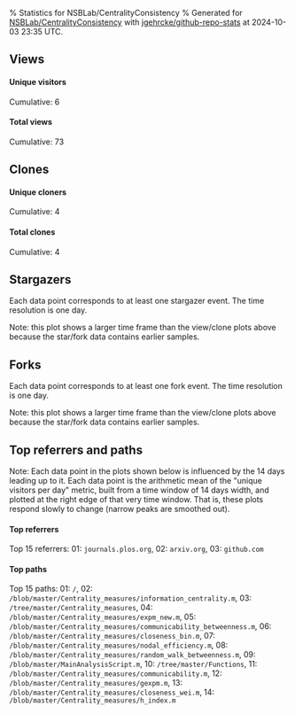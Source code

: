 % Statistics for NSBLab/CentralityConsistency
% Generated for [NSBLab/CentralityConsistency](https://github.com/NSBLab/CentralityConsistency) with [jgehrcke/github-repo-stats](https://github.com/jgehrcke/github-repo-stats) at 2024-10-03 23:35 UTC.


## Views

#### Unique visitors
<div id="chart_views_unique" class="full-width-chart"></div>

Cumulative: 6

#### Total views
<div id="chart_views_total" class="full-width-chart"></div>

Cumulative: 73

<div class="pagebreak-for-print"> </div>

## Clones

#### Unique cloners
<div id="chart_clones_unique" class="full-width-chart"></div>

Cumulative: 4

#### Total clones
<div id="chart_clones_total" class="full-width-chart"></div>

Cumulative: 4



<div class="pagebreak-for-print"> </div>



## Stargazers

Each data point corresponds to at least one stargazer event.
The time resolution is one day.

<div id="chart_stargazers" class="full-width-chart"></div>


Note: this plot shows a larger time frame than the view/clone plots above because the star/fork data contains earlier samples.



## Forks

Each data point corresponds to at least one fork event.
The time resolution is one day.

<div id="chart_forks" class="full-width-chart"></div>


Note: this plot shows a larger time frame than the view/clone plots above because the star/fork data contains earlier samples.



<div class="pagebreak-for-print"> </div>



## Top referrers and paths


Note: Each data point in the plots shown below is influenced by the 14 days
leading up to it. Each data point is the arithmetic mean of the "unique
visitors per day" metric, built from a time window of 14 days width, and
plotted at the right edge of that very time window. That is, these plots
respond slowly to change (narrow peaks are smoothed out).




#### Top referrers


<div id="chart_referrers_top_n_alltime" class="full-width-chart"></div>

Top 15 referrers: 01: `journals.plos.org`, 02: `arxiv.org`, 03: `github.com`





#### Top paths


<div id="chart_paths_top_n_alltime" class="full-width-chart"></div>

Top 15 paths: 01: `/`, 02: `/blob/master/Centrality_measures/information_centrality.m`, 03: `/tree/master/Centrality_measures`, 04: `/blob/master/Centrality_measures/expm_new.m`, 05: `/blob/master/Centrality_measures/communicability_betweenness.m`, 06: `/blob/master/Centrality_measures/closeness_bin.m`, 07: `/blob/master/Centrality_measures/nodal_efficiency.m`, 08: `/blob/master/Centrality_measures/random_walk_betweenness.m`, 09: `/blob/master/MainAnalysisScript.m`, 10: `/tree/master/Functions`, 11: `/blob/master/Centrality_measures/communicability.m`, 12: `/blob/master/Centrality_measures/gexpm.m`, 13: `/blob/master/Centrality_measures/closeness_wei.m`, 14: `/blob/master/Centrality_measures/h_index.m`


<script type="text/javascript">
    vegaEmbed('#chart_views_unique', {"$schema": "https://vega.github.io/schema/vega-lite/v4.17.0.json", "config": {"arc": {"fill": "#1b1e23"}, "area": {"fill": "#1b1e23"}, "axisBottom": {"domainColor": "#a9b4c4", "gridColor": "#a9b4c4", "labelColor": "#1b1e23", "labelFont": "relative-mono-11-pitch-pro, Menlo, monospace", "tickColor": "#a9b4c4", "titleColor": "#1b1e23", "titleFont": "relative-mono-11-pitch-pro, Menlo, monospace"}, "axisLeft": {"domainColor": "#a9b4c4", "gridColor": "#a9b4c4", "labelColor": "#1b1e23", "labelFont": "relative-mono-11-pitch-pro, Menlo, monospace", "tickColor": "#a9b4c4", "titleColor": "#1b1e23", "titleFont": "relative-mono-11-pitch-pro, Menlo, monospace"}, "axisX": {"grid": false}, "axisY": {"grid": false, "labelBound": true}, "background": "#FFFFFF", "group": {"fill": "#FFFFFF"}, "header": {"fontWeight": 400, "labelFont": "relative-mono-11-pitch-pro, Menlo, monospace", "titleFont": "relative-mono-11-pitch-pro, Menlo, monospace"}, "legend": {"labelFont": "relative-mono-11-pitch-pro, Menlo, monospace", "symbolSize": 200, "symbolType": "circle", "titleFont": "relative-mono-11-pitch-pro, Menlo, monospace"}, "line": {"color": "#1b1e23", "stroke": "#1b1e23"}, "path": {"stroke": "#1b1e23"}, "point": {"color": "#1b1e23", "cursor": "pointer", "filled": true, "size": 20}, "range": {"category": ["#85a2f7", "#ea9755", "#7eb36a", "#f07071", "#bc85d9", "#e587b6", "#a9b4c4", "#d4c05e", "#64b9c4"]}, "style": {"bar": {"fill": "#1b1e23"}, "text": {"font": "relative-mono-11-pitch-pro, Menlo, monospace", "fontWeight": 400}}, "symbol": {"shape": "circle"}, "title": {"anchor": "start", "font": "relative-mono-11-pitch-pro, Menlo, monospace", "fontWeight": 400}, "trail": {"color": "#1b1e23", "stroke": "#1b1e23"}, "view": {"stroke": null}}, "data": {"name": "data-4e2ad7b6afabbf77a54e2388be8825a5"}, "datasets": {"data-4e2ad7b6afabbf77a54e2388be8825a5": [{"time": "2024-07-19T00:00:00+00:00", "views_total": 32, "views_unique": 1}, {"time": "2024-07-23T00:00:00+00:00", "views_total": 1, "views_unique": 1}, {"time": "2024-07-30T00:00:00+00:00", "views_total": 32, "views_unique": 1}, {"time": "2024-08-01T00:00:00+00:00", "views_total": 1, "views_unique": 1}, {"time": "2024-08-15T00:00:00+00:00", "views_total": 6, "views_unique": 1}, {"time": "2024-08-21T00:00:00+00:00", "views_total": 0, "views_unique": 0}, {"time": "2024-08-29T00:00:00+00:00", "views_total": 0, "views_unique": 0}, {"time": "2024-08-31T00:00:00+00:00", "views_total": 1, "views_unique": 1}, {"time": "2024-09-04T00:00:00+00:00", "views_total": 0, "views_unique": 0}, {"time": "2024-10-02T00:00:00+00:00", "views_total": 0, "views_unique": 0}]}, "encoding": {"tooltip": [{"field": "views_unique", "format": ".1f", "title": "views (u)", "type": "quantitative"}, {"field": "time", "format": "%B %e, %Y", "title": "date", "type": "temporal"}], "x": {"axis": {"labelAngle": 25}, "field": "time", "scale": {"domain": ["2024-07-19", "2024-10-02"]}, "timeUnit": "yearmonthdate", "title": "date", "type": "temporal"}, "y": {"axis": {}, "field": "views_unique", "scale": {"domain": [0, 1.1], "type": "linear", "zero": true}, "title": "unique views per day", "type": "quantitative"}}, "height": 200, "mark": {"point": true, "type": "line"}, "padding": 10, "width": "container"}, {"actions": false, "renderer": "svg"}).catch(console.error);
vegaEmbed('#chart_views_total', {"$schema": "https://vega.github.io/schema/vega-lite/v4.17.0.json", "config": {"arc": {"fill": "#1b1e23"}, "area": {"fill": "#1b1e23"}, "axisBottom": {"domainColor": "#a9b4c4", "gridColor": "#a9b4c4", "labelColor": "#1b1e23", "labelFont": "relative-mono-11-pitch-pro, Menlo, monospace", "tickColor": "#a9b4c4", "titleColor": "#1b1e23", "titleFont": "relative-mono-11-pitch-pro, Menlo, monospace"}, "axisLeft": {"domainColor": "#a9b4c4", "gridColor": "#a9b4c4", "labelColor": "#1b1e23", "labelFont": "relative-mono-11-pitch-pro, Menlo, monospace", "tickColor": "#a9b4c4", "titleColor": "#1b1e23", "titleFont": "relative-mono-11-pitch-pro, Menlo, monospace"}, "axisX": {"grid": false}, "axisY": {"grid": false, "labelBound": true}, "background": "#FFFFFF", "group": {"fill": "#FFFFFF"}, "header": {"fontWeight": 400, "labelFont": "relative-mono-11-pitch-pro, Menlo, monospace", "titleFont": "relative-mono-11-pitch-pro, Menlo, monospace"}, "legend": {"labelFont": "relative-mono-11-pitch-pro, Menlo, monospace", "symbolSize": 200, "symbolType": "circle", "titleFont": "relative-mono-11-pitch-pro, Menlo, monospace"}, "line": {"color": "#1b1e23", "stroke": "#1b1e23"}, "path": {"stroke": "#1b1e23"}, "point": {"color": "#1b1e23", "cursor": "pointer", "filled": true, "size": 20}, "range": {"category": ["#85a2f7", "#ea9755", "#7eb36a", "#f07071", "#bc85d9", "#e587b6", "#a9b4c4", "#d4c05e", "#64b9c4"]}, "style": {"bar": {"fill": "#1b1e23"}, "text": {"font": "relative-mono-11-pitch-pro, Menlo, monospace", "fontWeight": 400}}, "symbol": {"shape": "circle"}, "title": {"anchor": "start", "font": "relative-mono-11-pitch-pro, Menlo, monospace", "fontWeight": 400}, "trail": {"color": "#1b1e23", "stroke": "#1b1e23"}, "view": {"stroke": null}}, "data": {"name": "data-4e2ad7b6afabbf77a54e2388be8825a5"}, "datasets": {"data-4e2ad7b6afabbf77a54e2388be8825a5": [{"time": "2024-07-19T00:00:00+00:00", "views_total": 32, "views_unique": 1}, {"time": "2024-07-23T00:00:00+00:00", "views_total": 1, "views_unique": 1}, {"time": "2024-07-30T00:00:00+00:00", "views_total": 32, "views_unique": 1}, {"time": "2024-08-01T00:00:00+00:00", "views_total": 1, "views_unique": 1}, {"time": "2024-08-15T00:00:00+00:00", "views_total": 6, "views_unique": 1}, {"time": "2024-08-21T00:00:00+00:00", "views_total": 0, "views_unique": 0}, {"time": "2024-08-29T00:00:00+00:00", "views_total": 0, "views_unique": 0}, {"time": "2024-08-31T00:00:00+00:00", "views_total": 1, "views_unique": 1}, {"time": "2024-09-04T00:00:00+00:00", "views_total": 0, "views_unique": 0}, {"time": "2024-10-02T00:00:00+00:00", "views_total": 0, "views_unique": 0}]}, "encoding": {"tooltip": [{"field": "views_total", "format": ".1f", "title": "views (t)", "type": "quantitative"}, {"field": "time", "format": "%B %e, %Y", "title": "date", "type": "temporal"}], "x": {"axis": {"labelAngle": 25}, "field": "time", "scale": {"domain": ["2024-07-19", "2024-10-02"]}, "timeUnit": "yearmonthdate", "title": "date", "type": "temporal"}, "y": {"axis": {}, "field": "views_total", "scale": {"domain": [0, 35.2], "type": "linear", "zero": true}, "title": "total views per day", "type": "quantitative"}}, "height": 200, "mark": {"point": true, "type": "line"}, "padding": 10, "width": "container"}, {"actions": false, "renderer": "svg"}).catch(console.error);
vegaEmbed('#chart_clones_unique', {"$schema": "https://vega.github.io/schema/vega-lite/v4.17.0.json", "config": {"arc": {"fill": "#1b1e23"}, "area": {"fill": "#1b1e23"}, "axisBottom": {"domainColor": "#a9b4c4", "gridColor": "#a9b4c4", "labelColor": "#1b1e23", "labelFont": "relative-mono-11-pitch-pro, Menlo, monospace", "tickColor": "#a9b4c4", "titleColor": "#1b1e23", "titleFont": "relative-mono-11-pitch-pro, Menlo, monospace"}, "axisLeft": {"domainColor": "#a9b4c4", "gridColor": "#a9b4c4", "labelColor": "#1b1e23", "labelFont": "relative-mono-11-pitch-pro, Menlo, monospace", "tickColor": "#a9b4c4", "titleColor": "#1b1e23", "titleFont": "relative-mono-11-pitch-pro, Menlo, monospace"}, "axisX": {"grid": false}, "axisY": {"grid": false, "labelBound": true}, "background": "#FFFFFF", "group": {"fill": "#FFFFFF"}, "header": {"fontWeight": 400, "labelFont": "relative-mono-11-pitch-pro, Menlo, monospace", "titleFont": "relative-mono-11-pitch-pro, Menlo, monospace"}, "legend": {"labelFont": "relative-mono-11-pitch-pro, Menlo, monospace", "symbolSize": 200, "symbolType": "circle", "titleFont": "relative-mono-11-pitch-pro, Menlo, monospace"}, "line": {"color": "#1b1e23", "stroke": "#1b1e23"}, "path": {"stroke": "#1b1e23"}, "point": {"color": "#1b1e23", "cursor": "pointer", "filled": true, "size": 20}, "range": {"category": ["#85a2f7", "#ea9755", "#7eb36a", "#f07071", "#bc85d9", "#e587b6", "#a9b4c4", "#d4c05e", "#64b9c4"]}, "style": {"bar": {"fill": "#1b1e23"}, "text": {"font": "relative-mono-11-pitch-pro, Menlo, monospace", "fontWeight": 400}}, "symbol": {"shape": "circle"}, "title": {"anchor": "start", "font": "relative-mono-11-pitch-pro, Menlo, monospace", "fontWeight": 400}, "trail": {"color": "#1b1e23", "stroke": "#1b1e23"}, "view": {"stroke": null}}, "data": {"name": "data-37f113c84a7083ca3810f4ff02095140"}, "datasets": {"data-37f113c84a7083ca3810f4ff02095140": [{"clones_total": 0, "clones_unique": 0, "time": "2024-07-19T00:00:00+00:00"}, {"clones_total": 0, "clones_unique": 0, "time": "2024-07-23T00:00:00+00:00"}, {"clones_total": 0, "clones_unique": 0, "time": "2024-07-30T00:00:00+00:00"}, {"clones_total": 0, "clones_unique": 0, "time": "2024-08-01T00:00:00+00:00"}, {"clones_total": 0, "clones_unique": 0, "time": "2024-08-15T00:00:00+00:00"}, {"clones_total": 1, "clones_unique": 1, "time": "2024-08-21T00:00:00+00:00"}, {"clones_total": 1, "clones_unique": 1, "time": "2024-08-29T00:00:00+00:00"}, {"clones_total": 0, "clones_unique": 0, "time": "2024-08-31T00:00:00+00:00"}, {"clones_total": 1, "clones_unique": 1, "time": "2024-09-04T00:00:00+00:00"}, {"clones_total": 1, "clones_unique": 1, "time": "2024-10-02T00:00:00+00:00"}]}, "encoding": {"tooltip": [{"field": "clones_unique", "format": ".1f", "title": "clones (u)", "type": "quantitative"}, {"field": "time", "format": "%B %e, %Y", "title": "date", "type": "temporal"}], "x": {"axis": {"labelAngle": 25}, "field": "time", "scale": {"domain": ["2024-07-19", "2024-10-02"]}, "timeUnit": "yearmonthdate", "title": "date", "type": "temporal"}, "y": {"axis": {}, "field": "clones_unique", "scale": {"domain": [0, 1.1], "type": "linear", "zero": true}, "title": "unique clones per day", "type": "quantitative"}}, "height": 200, "mark": {"point": true, "type": "line"}, "padding": 10, "width": "container"}, {"actions": false, "renderer": "svg"}).catch(console.error);
vegaEmbed('#chart_clones_total', {"$schema": "https://vega.github.io/schema/vega-lite/v4.17.0.json", "config": {"arc": {"fill": "#1b1e23"}, "area": {"fill": "#1b1e23"}, "axisBottom": {"domainColor": "#a9b4c4", "gridColor": "#a9b4c4", "labelColor": "#1b1e23", "labelFont": "relative-mono-11-pitch-pro, Menlo, monospace", "tickColor": "#a9b4c4", "titleColor": "#1b1e23", "titleFont": "relative-mono-11-pitch-pro, Menlo, monospace"}, "axisLeft": {"domainColor": "#a9b4c4", "gridColor": "#a9b4c4", "labelColor": "#1b1e23", "labelFont": "relative-mono-11-pitch-pro, Menlo, monospace", "tickColor": "#a9b4c4", "titleColor": "#1b1e23", "titleFont": "relative-mono-11-pitch-pro, Menlo, monospace"}, "axisX": {"grid": false}, "axisY": {"grid": false, "labelBound": true}, "background": "#FFFFFF", "group": {"fill": "#FFFFFF"}, "header": {"fontWeight": 400, "labelFont": "relative-mono-11-pitch-pro, Menlo, monospace", "titleFont": "relative-mono-11-pitch-pro, Menlo, monospace"}, "legend": {"labelFont": "relative-mono-11-pitch-pro, Menlo, monospace", "symbolSize": 200, "symbolType": "circle", "titleFont": "relative-mono-11-pitch-pro, Menlo, monospace"}, "line": {"color": "#1b1e23", "stroke": "#1b1e23"}, "path": {"stroke": "#1b1e23"}, "point": {"color": "#1b1e23", "cursor": "pointer", "filled": true, "size": 20}, "range": {"category": ["#85a2f7", "#ea9755", "#7eb36a", "#f07071", "#bc85d9", "#e587b6", "#a9b4c4", "#d4c05e", "#64b9c4"]}, "style": {"bar": {"fill": "#1b1e23"}, "text": {"font": "relative-mono-11-pitch-pro, Menlo, monospace", "fontWeight": 400}}, "symbol": {"shape": "circle"}, "title": {"anchor": "start", "font": "relative-mono-11-pitch-pro, Menlo, monospace", "fontWeight": 400}, "trail": {"color": "#1b1e23", "stroke": "#1b1e23"}, "view": {"stroke": null}}, "data": {"name": "data-37f113c84a7083ca3810f4ff02095140"}, "datasets": {"data-37f113c84a7083ca3810f4ff02095140": [{"clones_total": 0, "clones_unique": 0, "time": "2024-07-19T00:00:00+00:00"}, {"clones_total": 0, "clones_unique": 0, "time": "2024-07-23T00:00:00+00:00"}, {"clones_total": 0, "clones_unique": 0, "time": "2024-07-30T00:00:00+00:00"}, {"clones_total": 0, "clones_unique": 0, "time": "2024-08-01T00:00:00+00:00"}, {"clones_total": 0, "clones_unique": 0, "time": "2024-08-15T00:00:00+00:00"}, {"clones_total": 1, "clones_unique": 1, "time": "2024-08-21T00:00:00+00:00"}, {"clones_total": 1, "clones_unique": 1, "time": "2024-08-29T00:00:00+00:00"}, {"clones_total": 0, "clones_unique": 0, "time": "2024-08-31T00:00:00+00:00"}, {"clones_total": 1, "clones_unique": 1, "time": "2024-09-04T00:00:00+00:00"}, {"clones_total": 1, "clones_unique": 1, "time": "2024-10-02T00:00:00+00:00"}]}, "encoding": {"tooltip": [{"field": "clones_total", "format": ".1f", "title": "clones (t)", "type": "quantitative"}, {"field": "time", "format": "%B %e, %Y", "title": "date", "type": "temporal"}], "x": {"axis": {"labelAngle": 25}, "field": "time", "scale": {"domain": ["2024-07-19", "2024-10-02"]}, "timeUnit": "yearmonthdate", "title": "date", "type": "temporal"}, "y": {"axis": {}, "field": "clones_total", "scale": {"domain": [0, 1.1], "type": "linear", "zero": true}, "title": "total clones per day", "type": "quantitative"}}, "height": 200, "mark": {"point": true, "type": "line"}, "padding": 10, "width": "container"}, {"actions": false, "renderer": "svg"}).catch(console.error);
vegaEmbed('#chart_stargazers', {"$schema": "https://vega.github.io/schema/vega-lite/v4.17.0.json", "config": {"arc": {"fill": "#1b1e23"}, "area": {"fill": "#1b1e23"}, "axisBottom": {"domainColor": "#a9b4c4", "gridColor": "#a9b4c4", "labelColor": "#1b1e23", "labelFont": "relative-mono-11-pitch-pro, Menlo, monospace", "tickColor": "#a9b4c4", "titleColor": "#1b1e23", "titleFont": "relative-mono-11-pitch-pro, Menlo, monospace"}, "axisLeft": {"domainColor": "#a9b4c4", "gridColor": "#a9b4c4", "labelColor": "#1b1e23", "labelFont": "relative-mono-11-pitch-pro, Menlo, monospace", "tickColor": "#a9b4c4", "titleColor": "#1b1e23", "titleFont": "relative-mono-11-pitch-pro, Menlo, monospace"}, "axisX": {"grid": false}, "axisY": {"grid": false}, "background": "#FFFFFF", "group": {"fill": "#FFFFFF"}, "header": {"fontWeight": 400, "labelFont": "relative-mono-11-pitch-pro, Menlo, monospace", "titleFont": "relative-mono-11-pitch-pro, Menlo, monospace"}, "legend": {"labelFont": "relative-mono-11-pitch-pro, Menlo, monospace", "symbolSize": 200, "symbolType": "circle", "titleFont": "relative-mono-11-pitch-pro, Menlo, monospace"}, "line": {"color": "#1b1e23", "stroke": "#1b1e23"}, "path": {"stroke": "#1b1e23"}, "point": {"color": "#1b1e23", "cursor": "pointer", "filled": true, "size": 50}, "range": {"category": ["#85a2f7", "#ea9755", "#7eb36a", "#f07071", "#bc85d9", "#e587b6", "#a9b4c4", "#d4c05e", "#64b9c4"]}, "style": {"bar": {"fill": "#1b1e23"}, "text": {"font": "relative-mono-11-pitch-pro, Menlo, monospace", "fontWeight": 400}}, "symbol": {"shape": "circle"}, "title": {"anchor": "start", "font": "relative-mono-11-pitch-pro, Menlo, monospace", "fontWeight": 400}, "trail": {"color": "#1b1e23", "stroke": "#1b1e23"}, "view": {"stroke": null}}, "data": {"name": "data-25967c278f285ec13db0c329582d42dc"}, "datasets": {"data-25967c278f285ec13db0c329582d42dc": [{"stars_cumulative": 1, "time": "2024-04-01T14:20:25+00:00"}]}, "encoding": {"tooltip": [{"field": "stars_cumulative", "format": "d", "title": "stars", "type": "quantitative"}, {"field": "time", "format": "%B %e, %Y", "title": "date", "type": "temporal"}], "x": {"axis": {"labelAngle": 25}, "field": "time", "scale": {"domain": ["2021-11-01", "2024-10-02"]}, "timeUnit": "yearmonthdate", "title": "date", "type": "temporal"}, "y": {"field": "stars_cumulative", "scale": {"domain": [0, 1.1], "zero": true}, "title": "stargazer count (cumulative)", "type": "quantitative"}}, "height": 300, "mark": {"point": true, "type": "line"}, "padding": 10, "width": "container"}, {"actions": false, "renderer": "svg"}).catch(console.error);
vegaEmbed('#chart_forks', {"$schema": "https://vega.github.io/schema/vega-lite/v4.17.0.json", "config": {"arc": {"fill": "#1b1e23"}, "area": {"fill": "#1b1e23"}, "axisBottom": {"domainColor": "#a9b4c4", "gridColor": "#a9b4c4", "labelColor": "#1b1e23", "labelFont": "relative-mono-11-pitch-pro, Menlo, monospace", "tickColor": "#a9b4c4", "titleColor": "#1b1e23", "titleFont": "relative-mono-11-pitch-pro, Menlo, monospace"}, "axisLeft": {"domainColor": "#a9b4c4", "gridColor": "#a9b4c4", "labelColor": "#1b1e23", "labelFont": "relative-mono-11-pitch-pro, Menlo, monospace", "tickColor": "#a9b4c4", "titleColor": "#1b1e23", "titleFont": "relative-mono-11-pitch-pro, Menlo, monospace"}, "axisX": {"grid": false}, "axisY": {"grid": false}, "background": "#FFFFFF", "group": {"fill": "#FFFFFF"}, "header": {"fontWeight": 400, "labelFont": "relative-mono-11-pitch-pro, Menlo, monospace", "titleFont": "relative-mono-11-pitch-pro, Menlo, monospace"}, "legend": {"labelFont": "relative-mono-11-pitch-pro, Menlo, monospace", "symbolSize": 200, "symbolType": "circle", "titleFont": "relative-mono-11-pitch-pro, Menlo, monospace"}, "line": {"color": "#1b1e23", "stroke": "#1b1e23"}, "path": {"stroke": "#1b1e23"}, "point": {"color": "#1b1e23", "cursor": "pointer", "filled": true, "size": 50}, "range": {"category": ["#85a2f7", "#ea9755", "#7eb36a", "#f07071", "#bc85d9", "#e587b6", "#a9b4c4", "#d4c05e", "#64b9c4"]}, "style": {"bar": {"fill": "#1b1e23"}, "text": {"font": "relative-mono-11-pitch-pro, Menlo, monospace", "fontWeight": 400}}, "symbol": {"shape": "circle"}, "title": {"anchor": "start", "font": "relative-mono-11-pitch-pro, Menlo, monospace", "fontWeight": 400}, "trail": {"color": "#1b1e23", "stroke": "#1b1e23"}, "view": {"stroke": null}}, "data": {"name": "data-ca629c21a3b242d30fb95b443757f36b"}, "datasets": {"data-ca629c21a3b242d30fb95b443757f36b": [{"forks_cumulative": 1, "time": "2021-11-01T08:17:34+00:00"}, {"forks_cumulative": 2, "time": "2023-10-20T07:14:24+00:00"}]}, "encoding": {"tooltip": [{"field": "forks_cumulative", "format": "d", "title": "forks", "type": "quantitative"}, {"field": "time", "format": "%B %e, %Y", "title": "date", "type": "temporal"}], "x": {"axis": {"labelAngle": 25}, "field": "time", "scale": {"domain": ["2021-11-01", "2024-10-02"]}, "timeUnit": "yearmonthdate", "title": "date", "type": "temporal"}, "y": {"field": "forks_cumulative", "scale": {"domain": [0, 2.2], "zero": true}, "title": "fork count (cumulative)", "type": "quantitative"}}, "height": 300, "mark": {"point": true, "type": "line"}, "padding": 10, "width": "container"}, {"actions": false, "renderer": "svg"}).catch(console.error);
vegaEmbed('#chart_referrers_top_n_alltime', {"$schema": "https://vega.github.io/schema/vega-lite/v4.17.0.json", "config": {"arc": {"fill": "#1b1e23"}, "area": {"fill": "#1b1e23"}, "axisBottom": {"domainColor": "#a9b4c4", "gridColor": "#a9b4c4", "labelColor": "#1b1e23", "labelFont": "relative-mono-11-pitch-pro, Menlo, monospace", "tickColor": "#a9b4c4", "titleColor": "#1b1e23", "titleFont": "relative-mono-11-pitch-pro, Menlo, monospace"}, "axisLeft": {"domainColor": "#a9b4c4", "gridColor": "#a9b4c4", "labelColor": "#1b1e23", "labelFont": "relative-mono-11-pitch-pro, Menlo, monospace", "tickColor": "#a9b4c4", "titleColor": "#1b1e23", "titleFont": "relative-mono-11-pitch-pro, Menlo, monospace"}, "axisX": {"grid": false}, "axisY": {"grid": false}, "background": "#FFFFFF", "group": {"fill": "#FFFFFF"}, "header": {"fontWeight": 400, "labelFont": "relative-mono-11-pitch-pro, Menlo, monospace", "titleFont": "relative-mono-11-pitch-pro, Menlo, monospace"}, "legend": {"labelFont": "relative-mono-11-pitch-pro, Menlo, monospace", "symbolSize": 200, "symbolType": "circle", "titleFont": "relative-mono-11-pitch-pro, Menlo, monospace"}, "line": {"color": "#1b1e23", "stroke": "#1b1e23"}, "path": {"stroke": "#1b1e23"}, "point": {"color": "#1b1e23", "cursor": "pointer", "filled": true, "size": 30}, "range": {"category": ["#85a2f7", "#ea9755", "#7eb36a", "#f07071", "#bc85d9", "#e587b6", "#a9b4c4", "#d4c05e", "#64b9c4"]}, "style": {"bar": {"fill": "#1b1e23"}, "text": {"font": "relative-mono-11-pitch-pro, Menlo, monospace", "fontWeight": 400}}, "symbol": {"shape": "circle"}, "title": {"anchor": "start", "font": "relative-mono-11-pitch-pro, Menlo, monospace", "fontWeight": 400}, "trail": {"color": "#1b1e23", "stroke": "#1b1e23"}, "view": {"stroke": null}}, "data": {"name": "data-52a933bdeff477de289f8ddf3ca85131"}, "datasets": {"data-52a933bdeff477de289f8ddf3ca85131": [{"referrer": "journals.plos.org", "time": "2024-08-01T00:00:00+00:00", "views_unique": 2.0, "views_unique_norm": 0.14285714285714285}, {"referrer": "journals.plos.org", "time": "2024-08-02T00:00:00+00:00", "views_unique": 1.0, "views_unique_norm": 0.07142857142857142}, {"referrer": "journals.plos.org", "time": "2024-08-03T00:00:00+00:00", "views_unique": 1.0, "views_unique_norm": 0.07142857142857142}, {"referrer": "journals.plos.org", "time": "2024-08-04T00:00:00+00:00", "views_unique": 1.0, "views_unique_norm": 0.07142857142857142}, {"referrer": "journals.plos.org", "time": "2024-08-05T00:00:00+00:00", "views_unique": 1.0, "views_unique_norm": 0.07142857142857142}, {"referrer": "journals.plos.org", "time": "2024-08-06T00:00:00+00:00", "views_unique": null, "views_unique_norm": null}, {"referrer": "journals.plos.org", "time": "2024-08-07T00:00:00+00:00", "views_unique": null, "views_unique_norm": null}, {"referrer": "journals.plos.org", "time": "2024-08-08T00:00:00+00:00", "views_unique": null, "views_unique_norm": null}, {"referrer": "journals.plos.org", "time": "2024-08-09T00:00:00+00:00", "views_unique": null, "views_unique_norm": null}, {"referrer": "journals.plos.org", "time": "2024-08-10T00:00:00+00:00", "views_unique": null, "views_unique_norm": null}, {"referrer": "journals.plos.org", "time": "2024-08-11T00:00:00+00:00", "views_unique": null, "views_unique_norm": null}, {"referrer": "journals.plos.org", "time": "2024-08-12T00:00:00+00:00", "views_unique": null, "views_unique_norm": null}, {"referrer": "journals.plos.org", "time": "2024-08-13T00:00:00+00:00", "views_unique": null, "views_unique_norm": null}, {"referrer": "arxiv.org", "time": "2024-08-01T00:00:00+00:00", "views_unique": 1.0, "views_unique_norm": 0.07142857142857142}, {"referrer": "arxiv.org", "time": "2024-08-02T00:00:00+00:00", "views_unique": 1.0, "views_unique_norm": 0.07142857142857142}, {"referrer": "arxiv.org", "time": "2024-08-03T00:00:00+00:00", "views_unique": 1.0, "views_unique_norm": 0.07142857142857142}, {"referrer": "arxiv.org", "time": "2024-08-04T00:00:00+00:00", "views_unique": 1.0, "views_unique_norm": 0.07142857142857142}, {"referrer": "arxiv.org", "time": "2024-08-05T00:00:00+00:00", "views_unique": 1.0, "views_unique_norm": 0.07142857142857142}, {"referrer": "arxiv.org", "time": "2024-08-06T00:00:00+00:00", "views_unique": 1.0, "views_unique_norm": 0.07142857142857142}, {"referrer": "arxiv.org", "time": "2024-08-07T00:00:00+00:00", "views_unique": 1.0, "views_unique_norm": 0.07142857142857142}, {"referrer": "arxiv.org", "time": "2024-08-08T00:00:00+00:00", "views_unique": 1.0, "views_unique_norm": 0.07142857142857142}, {"referrer": "arxiv.org", "time": "2024-08-09T00:00:00+00:00", "views_unique": 1.0, "views_unique_norm": 0.07142857142857142}, {"referrer": "arxiv.org", "time": "2024-08-10T00:00:00+00:00", "views_unique": 1.0, "views_unique_norm": 0.07142857142857142}, {"referrer": "arxiv.org", "time": "2024-08-11T00:00:00+00:00", "views_unique": 1.0, "views_unique_norm": 0.07142857142857142}, {"referrer": "arxiv.org", "time": "2024-08-12T00:00:00+00:00", "views_unique": 1.0, "views_unique_norm": 0.07142857142857142}, {"referrer": "arxiv.org", "time": "2024-08-13T00:00:00+00:00", "views_unique": null, "views_unique_norm": null}, {"referrer": "github.com", "time": "2024-08-01T00:00:00+00:00", "views_unique": null, "views_unique_norm": null}, {"referrer": "github.com", "time": "2024-08-02T00:00:00+00:00", "views_unique": 1.0, "views_unique_norm": 0.07142857142857142}, {"referrer": "github.com", "time": "2024-08-03T00:00:00+00:00", "views_unique": 1.0, "views_unique_norm": 0.07142857142857142}, {"referrer": "github.com", "time": "2024-08-04T00:00:00+00:00", "views_unique": 1.0, "views_unique_norm": 0.07142857142857142}, {"referrer": "github.com", "time": "2024-08-05T00:00:00+00:00", "views_unique": 1.0, "views_unique_norm": 0.07142857142857142}, {"referrer": "github.com", "time": "2024-08-06T00:00:00+00:00", "views_unique": 1.0, "views_unique_norm": 0.07142857142857142}, {"referrer": "github.com", "time": "2024-08-07T00:00:00+00:00", "views_unique": 1.0, "views_unique_norm": 0.07142857142857142}, {"referrer": "github.com", "time": "2024-08-08T00:00:00+00:00", "views_unique": 1.0, "views_unique_norm": 0.07142857142857142}, {"referrer": "github.com", "time": "2024-08-09T00:00:00+00:00", "views_unique": 1.0, "views_unique_norm": 0.07142857142857142}, {"referrer": "github.com", "time": "2024-08-10T00:00:00+00:00", "views_unique": 1.0, "views_unique_norm": 0.07142857142857142}, {"referrer": "github.com", "time": "2024-08-11T00:00:00+00:00", "views_unique": 1.0, "views_unique_norm": 0.07142857142857142}, {"referrer": "github.com", "time": "2024-08-12T00:00:00+00:00", "views_unique": 1.0, "views_unique_norm": 0.07142857142857142}, {"referrer": "github.com", "time": "2024-08-13T00:00:00+00:00", "views_unique": 1.0, "views_unique_norm": 0.07142857142857142}]}, "encoding": {"color": {"field": "referrer", "legend": {"direction": "vertical", "orient": "top", "title": "Legend:"}, "sort": {"field": "order"}, "type": "nominal"}, "tooltip": [{"field": "referrer", "type": "nominal"}, {"field": "views_unique_norm", "format": ".2f", "title": "views (14d mean)", "type": "quantitative"}, {"field": "time", "format": "%B %e, %Y", "title": "date", "type": "temporal"}], "x": {"axis": {"labelAngle": 25}, "field": "time", "scale": {"domain": ["2024-07-19", "2024-10-02"]}, "timeUnit": "yearmonthdate", "title": "date", "type": "temporal"}, "y": {"field": "views_unique_norm", "scale": {"domain": [0, 0.15714285714285714], "type": "linear", "zero": true}, "title": "unique visitors per day (mean from last 14 days)", "type": "quantitative"}}, "height": 300, "mark": {"point": true, "type": "line"}, "padding": 10, "width": "container"}, {"actions": false, "renderer": "svg"}).catch(console.error);
vegaEmbed('#chart_paths_top_n_alltime', {"$schema": "https://vega.github.io/schema/vega-lite/v4.17.0.json", "config": {"arc": {"fill": "#1b1e23"}, "area": {"fill": "#1b1e23"}, "axisBottom": {"domainColor": "#a9b4c4", "gridColor": "#a9b4c4", "labelColor": "#1b1e23", "labelFont": "relative-mono-11-pitch-pro, Menlo, monospace", "tickColor": "#a9b4c4", "titleColor": "#1b1e23", "titleFont": "relative-mono-11-pitch-pro, Menlo, monospace"}, "axisLeft": {"domainColor": "#a9b4c4", "gridColor": "#a9b4c4", "labelColor": "#1b1e23", "labelFont": "relative-mono-11-pitch-pro, Menlo, monospace", "tickColor": "#a9b4c4", "titleColor": "#1b1e23", "titleFont": "relative-mono-11-pitch-pro, Menlo, monospace"}, "axisX": {"grid": false}, "axisY": {"grid": false}, "background": "#FFFFFF", "group": {"fill": "#FFFFFF"}, "header": {"fontWeight": 400, "labelFont": "relative-mono-11-pitch-pro, Menlo, monospace", "titleFont": "relative-mono-11-pitch-pro, Menlo, monospace"}, "legend": {"labelFont": "relative-mono-11-pitch-pro, Menlo, monospace", "symbolSize": 200, "symbolType": "circle", "titleFont": "relative-mono-11-pitch-pro, Menlo, monospace"}, "line": {"color": "#1b1e23", "stroke": "#1b1e23"}, "path": {"stroke": "#1b1e23"}, "point": {"color": "#1b1e23", "cursor": "pointer", "filled": true, "size": 30}, "range": {"category": ["#85a2f7", "#ea9755", "#7eb36a", "#f07071", "#bc85d9", "#e587b6", "#a9b4c4", "#d4c05e", "#64b9c4"]}, "style": {"bar": {"fill": "#1b1e23"}, "text": {"font": "relative-mono-11-pitch-pro, Menlo, monospace", "fontWeight": 400}}, "symbol": {"shape": "circle"}, "title": {"anchor": "start", "font": "relative-mono-11-pitch-pro, Menlo, monospace", "fontWeight": 400}, "trail": {"color": "#1b1e23", "stroke": "#1b1e23"}, "view": {"stroke": null}}, "data": {"name": "data-e2cb67444c5701d5fbfbf3965493b7c4"}, "datasets": {"data-e2cb67444c5701d5fbfbf3965493b7c4": [{"path": "/", "time": "2024-08-01T00:00:00+00:00", "views_unique": 3.0, "views_unique_norm": 0.21428571428571427}, {"path": "/", "time": "2024-08-02T00:00:00+00:00", "views_unique": 3.0, "views_unique_norm": 0.21428571428571427}, {"path": "/", "time": "2024-08-03T00:00:00+00:00", "views_unique": 3.0, "views_unique_norm": 0.21428571428571427}, {"path": "/", "time": "2024-08-04T00:00:00+00:00", "views_unique": 3.0, "views_unique_norm": 0.21428571428571427}, {"path": "/", "time": "2024-08-05T00:00:00+00:00", "views_unique": 3.0, "views_unique_norm": 0.21428571428571427}, {"path": "/", "time": "2024-08-06T00:00:00+00:00", "views_unique": 2.0, "views_unique_norm": 0.14285714285714285}, {"path": "/", "time": "2024-08-07T00:00:00+00:00", "views_unique": 2.0, "views_unique_norm": 0.14285714285714285}, {"path": "/", "time": "2024-08-08T00:00:00+00:00", "views_unique": 2.0, "views_unique_norm": 0.14285714285714285}, {"path": "/", "time": "2024-08-09T00:00:00+00:00", "views_unique": 2.0, "views_unique_norm": 0.14285714285714285}, {"path": "/", "time": "2024-08-10T00:00:00+00:00", "views_unique": 2.0, "views_unique_norm": 0.14285714285714285}, {"path": "/", "time": "2024-08-11T00:00:00+00:00", "views_unique": 2.0, "views_unique_norm": 0.14285714285714285}, {"path": "/", "time": "2024-08-12T00:00:00+00:00", "views_unique": 2.0, "views_unique_norm": 0.14285714285714285}, {"path": "/", "time": "2024-08-13T00:00:00+00:00", "views_unique": 1.0, "views_unique_norm": 0.07142857142857142}, {"path": "/", "time": "2024-08-16T00:00:00+00:00", "views_unique": 1.0, "views_unique_norm": 0.07142857142857142}, {"path": "/", "time": "2024-08-17T00:00:00+00:00", "views_unique": 1.0, "views_unique_norm": 0.07142857142857142}, {"path": "/", "time": "2024-08-18T00:00:00+00:00", "views_unique": 1.0, "views_unique_norm": 0.07142857142857142}, {"path": "/", "time": "2024-08-19T00:00:00+00:00", "views_unique": 1.0, "views_unique_norm": 0.07142857142857142}, {"path": "/", "time": "2024-08-20T00:00:00+00:00", "views_unique": 1.0, "views_unique_norm": 0.07142857142857142}, {"path": "/", "time": "2024-08-21T00:00:00+00:00", "views_unique": 1.0, "views_unique_norm": 0.07142857142857142}, {"path": "/", "time": "2024-08-22T00:00:00+00:00", "views_unique": 1.0, "views_unique_norm": 0.07142857142857142}, {"path": "/", "time": "2024-08-23T00:00:00+00:00", "views_unique": 1.0, "views_unique_norm": 0.07142857142857142}, {"path": "/", "time": "2024-08-24T00:00:00+00:00", "views_unique": 1.0, "views_unique_norm": 0.07142857142857142}, {"path": "/", "time": "2024-08-25T00:00:00+00:00", "views_unique": 1.0, "views_unique_norm": 0.07142857142857142}, {"path": "/", "time": "2024-08-26T00:00:00+00:00", "views_unique": 1.0, "views_unique_norm": 0.07142857142857142}, {"path": "/", "time": "2024-08-27T00:00:00+00:00", "views_unique": 1.0, "views_unique_norm": 0.07142857142857142}, {"path": "/", "time": "2024-08-28T00:00:00+00:00", "views_unique": 1.0, "views_unique_norm": 0.07142857142857142}, {"path": "/", "time": "2024-09-01T00:00:00+00:00", "views_unique": 1.0, "views_unique_norm": 0.07142857142857142}, {"path": "/", "time": "2024-09-02T00:00:00+00:00", "views_unique": 1.0, "views_unique_norm": 0.07142857142857142}, {"path": "/", "time": "2024-09-03T00:00:00+00:00", "views_unique": 1.0, "views_unique_norm": 0.07142857142857142}, {"path": "/", "time": "2024-09-04T00:00:00+00:00", "views_unique": 1.0, "views_unique_norm": 0.07142857142857142}, {"path": "/", "time": "2024-09-05T00:00:00+00:00", "views_unique": 1.0, "views_unique_norm": 0.07142857142857142}, {"path": "/", "time": "2024-09-06T00:00:00+00:00", "views_unique": 1.0, "views_unique_norm": 0.07142857142857142}, {"path": "/", "time": "2024-09-07T00:00:00+00:00", "views_unique": 1.0, "views_unique_norm": 0.07142857142857142}, {"path": "/", "time": "2024-09-08T00:00:00+00:00", "views_unique": 1.0, "views_unique_norm": 0.07142857142857142}, {"path": "/", "time": "2024-09-09T00:00:00+00:00", "views_unique": 1.0, "views_unique_norm": 0.07142857142857142}, {"path": "/", "time": "2024-09-10T00:00:00+00:00", "views_unique": 1.0, "views_unique_norm": 0.07142857142857142}, {"path": "/", "time": "2024-09-11T00:00:00+00:00", "views_unique": 1.0, "views_unique_norm": 0.07142857142857142}, {"path": "/", "time": "2024-09-12T00:00:00+00:00", "views_unique": 1.0, "views_unique_norm": 0.07142857142857142}, {"path": "/", "time": "2024-09-13T00:00:00+00:00", "views_unique": 1.0, "views_unique_norm": 0.07142857142857142}, {"path": "/blob/master/Centrality_measures/information_centrality.m", "time": "2024-08-01T00:00:00+00:00", "views_unique": 2.0, "views_unique_norm": 0.14285714285714285}, {"path": "/blob/master/Centrality_measures/information_centrality.m", "time": "2024-08-02T00:00:00+00:00", "views_unique": 1.0, "views_unique_norm": 0.07142857142857142}, {"path": "/blob/master/Centrality_measures/information_centrality.m", "time": "2024-08-03T00:00:00+00:00", "views_unique": 1.0, "views_unique_norm": 0.07142857142857142}, {"path": "/blob/master/Centrality_measures/information_centrality.m", "time": "2024-08-04T00:00:00+00:00", "views_unique": 1.0, "views_unique_norm": 0.07142857142857142}, {"path": "/blob/master/Centrality_measures/information_centrality.m", "time": "2024-08-05T00:00:00+00:00", "views_unique": 1.0, "views_unique_norm": 0.07142857142857142}, {"path": "/blob/master/Centrality_measures/information_centrality.m", "time": "2024-08-06T00:00:00+00:00", "views_unique": 1.0, "views_unique_norm": 0.07142857142857142}, {"path": "/blob/master/Centrality_measures/information_centrality.m", "time": "2024-08-07T00:00:00+00:00", "views_unique": 1.0, "views_unique_norm": 0.07142857142857142}, {"path": "/blob/master/Centrality_measures/information_centrality.m", "time": "2024-08-08T00:00:00+00:00", "views_unique": 1.0, "views_unique_norm": 0.07142857142857142}, {"path": "/blob/master/Centrality_measures/information_centrality.m", "time": "2024-08-09T00:00:00+00:00", "views_unique": 1.0, "views_unique_norm": 0.07142857142857142}, {"path": "/blob/master/Centrality_measures/information_centrality.m", "time": "2024-08-10T00:00:00+00:00", "views_unique": 1.0, "views_unique_norm": 0.07142857142857142}, {"path": "/blob/master/Centrality_measures/information_centrality.m", "time": "2024-08-11T00:00:00+00:00", "views_unique": 1.0, "views_unique_norm": 0.07142857142857142}, {"path": "/blob/master/Centrality_measures/information_centrality.m", "time": "2024-08-12T00:00:00+00:00", "views_unique": 1.0, "views_unique_norm": 0.07142857142857142}, {"path": "/blob/master/Centrality_measures/information_centrality.m", "time": "2024-08-13T00:00:00+00:00", "views_unique": null, "views_unique_norm": null}, {"path": "/blob/master/Centrality_measures/information_centrality.m", "time": "2024-08-16T00:00:00+00:00", "views_unique": null, "views_unique_norm": null}, {"path": "/blob/master/Centrality_measures/information_centrality.m", "time": "2024-08-17T00:00:00+00:00", "views_unique": null, "views_unique_norm": null}, {"path": "/blob/master/Centrality_measures/information_centrality.m", "time": "2024-08-18T00:00:00+00:00", "views_unique": null, "views_unique_norm": null}, {"path": "/blob/master/Centrality_measures/information_centrality.m", "time": "2024-08-19T00:00:00+00:00", "views_unique": null, "views_unique_norm": null}, {"path": "/blob/master/Centrality_measures/information_centrality.m", "time": "2024-08-20T00:00:00+00:00", "views_unique": null, "views_unique_norm": null}, {"path": "/blob/master/Centrality_measures/information_centrality.m", "time": "2024-08-21T00:00:00+00:00", "views_unique": null, "views_unique_norm": null}, {"path": "/blob/master/Centrality_measures/information_centrality.m", "time": "2024-08-22T00:00:00+00:00", "views_unique": null, "views_unique_norm": null}, {"path": "/blob/master/Centrality_measures/information_centrality.m", "time": "2024-08-23T00:00:00+00:00", "views_unique": null, "views_unique_norm": null}, {"path": "/blob/master/Centrality_measures/information_centrality.m", "time": "2024-08-24T00:00:00+00:00", "views_unique": null, "views_unique_norm": null}, {"path": "/blob/master/Centrality_measures/information_centrality.m", "time": "2024-08-25T00:00:00+00:00", "views_unique": null, "views_unique_norm": null}, {"path": "/blob/master/Centrality_measures/information_centrality.m", "time": "2024-08-26T00:00:00+00:00", "views_unique": null, "views_unique_norm": null}, {"path": "/blob/master/Centrality_measures/information_centrality.m", "time": "2024-08-27T00:00:00+00:00", "views_unique": null, "views_unique_norm": null}, {"path": "/blob/master/Centrality_measures/information_centrality.m", "time": "2024-08-28T00:00:00+00:00", "views_unique": null, "views_unique_norm": null}, {"path": "/blob/master/Centrality_measures/information_centrality.m", "time": "2024-09-01T00:00:00+00:00", "views_unique": null, "views_unique_norm": null}, {"path": "/blob/master/Centrality_measures/information_centrality.m", "time": "2024-09-02T00:00:00+00:00", "views_unique": null, "views_unique_norm": null}, {"path": "/blob/master/Centrality_measures/information_centrality.m", "time": "2024-09-03T00:00:00+00:00", "views_unique": null, "views_unique_norm": null}, {"path": "/blob/master/Centrality_measures/information_centrality.m", "time": "2024-09-04T00:00:00+00:00", "views_unique": null, "views_unique_norm": null}, {"path": "/blob/master/Centrality_measures/information_centrality.m", "time": "2024-09-05T00:00:00+00:00", "views_unique": null, "views_unique_norm": null}, {"path": "/blob/master/Centrality_measures/information_centrality.m", "time": "2024-09-06T00:00:00+00:00", "views_unique": null, "views_unique_norm": null}, {"path": "/blob/master/Centrality_measures/information_centrality.m", "time": "2024-09-07T00:00:00+00:00", "views_unique": null, "views_unique_norm": null}, {"path": "/blob/master/Centrality_measures/information_centrality.m", "time": "2024-09-08T00:00:00+00:00", "views_unique": null, "views_unique_norm": null}, {"path": "/blob/master/Centrality_measures/information_centrality.m", "time": "2024-09-09T00:00:00+00:00", "views_unique": null, "views_unique_norm": null}, {"path": "/blob/master/Centrality_measures/information_centrality.m", "time": "2024-09-10T00:00:00+00:00", "views_unique": null, "views_unique_norm": null}, {"path": "/blob/master/Centrality_measures/information_centrality.m", "time": "2024-09-11T00:00:00+00:00", "views_unique": null, "views_unique_norm": null}, {"path": "/blob/master/Centrality_measures/information_centrality.m", "time": "2024-09-12T00:00:00+00:00", "views_unique": null, "views_unique_norm": null}, {"path": "/blob/master/Centrality_measures/information_centrality.m", "time": "2024-09-13T00:00:00+00:00", "views_unique": null, "views_unique_norm": null}, {"path": "/tree/master/Centrality_measures", "time": "2024-08-01T00:00:00+00:00", "views_unique": 2.0, "views_unique_norm": 0.14285714285714285}, {"path": "/tree/master/Centrality_measures", "time": "2024-08-02T00:00:00+00:00", "views_unique": 1.0, "views_unique_norm": 0.07142857142857142}, {"path": "/tree/master/Centrality_measures", "time": "2024-08-03T00:00:00+00:00", "views_unique": 1.0, "views_unique_norm": 0.07142857142857142}, {"path": "/tree/master/Centrality_measures", "time": "2024-08-04T00:00:00+00:00", "views_unique": 1.0, "views_unique_norm": 0.07142857142857142}, {"path": "/tree/master/Centrality_measures", "time": "2024-08-05T00:00:00+00:00", "views_unique": 1.0, "views_unique_norm": 0.07142857142857142}, {"path": "/tree/master/Centrality_measures", "time": "2024-08-06T00:00:00+00:00", "views_unique": 1.0, "views_unique_norm": 0.07142857142857142}, {"path": "/tree/master/Centrality_measures", "time": "2024-08-07T00:00:00+00:00", "views_unique": 1.0, "views_unique_norm": 0.07142857142857142}, {"path": "/tree/master/Centrality_measures", "time": "2024-08-08T00:00:00+00:00", "views_unique": 1.0, "views_unique_norm": 0.07142857142857142}, {"path": "/tree/master/Centrality_measures", "time": "2024-08-09T00:00:00+00:00", "views_unique": 1.0, "views_unique_norm": 0.07142857142857142}, {"path": "/tree/master/Centrality_measures", "time": "2024-08-10T00:00:00+00:00", "views_unique": 1.0, "views_unique_norm": 0.07142857142857142}, {"path": "/tree/master/Centrality_measures", "time": "2024-08-11T00:00:00+00:00", "views_unique": 1.0, "views_unique_norm": 0.07142857142857142}, {"path": "/tree/master/Centrality_measures", "time": "2024-08-12T00:00:00+00:00", "views_unique": 1.0, "views_unique_norm": 0.07142857142857142}, {"path": "/tree/master/Centrality_measures", "time": "2024-08-13T00:00:00+00:00", "views_unique": null, "views_unique_norm": null}, {"path": "/tree/master/Centrality_measures", "time": "2024-08-16T00:00:00+00:00", "views_unique": 1.0, "views_unique_norm": 0.07142857142857142}, {"path": "/tree/master/Centrality_measures", "time": "2024-08-17T00:00:00+00:00", "views_unique": 1.0, "views_unique_norm": 0.07142857142857142}, {"path": "/tree/master/Centrality_measures", "time": "2024-08-18T00:00:00+00:00", "views_unique": 1.0, "views_unique_norm": 0.07142857142857142}, {"path": "/tree/master/Centrality_measures", "time": "2024-08-19T00:00:00+00:00", "views_unique": 1.0, "views_unique_norm": 0.07142857142857142}, {"path": "/tree/master/Centrality_measures", "time": "2024-08-20T00:00:00+00:00", "views_unique": 1.0, "views_unique_norm": 0.07142857142857142}, {"path": "/tree/master/Centrality_measures", "time": "2024-08-21T00:00:00+00:00", "views_unique": 1.0, "views_unique_norm": 0.07142857142857142}, {"path": "/tree/master/Centrality_measures", "time": "2024-08-22T00:00:00+00:00", "views_unique": 1.0, "views_unique_norm": 0.07142857142857142}, {"path": "/tree/master/Centrality_measures", "time": "2024-08-23T00:00:00+00:00", "views_unique": 1.0, "views_unique_norm": 0.07142857142857142}, {"path": "/tree/master/Centrality_measures", "time": "2024-08-24T00:00:00+00:00", "views_unique": 1.0, "views_unique_norm": 0.07142857142857142}, {"path": "/tree/master/Centrality_measures", "time": "2024-08-25T00:00:00+00:00", "views_unique": 1.0, "views_unique_norm": 0.07142857142857142}, {"path": "/tree/master/Centrality_measures", "time": "2024-08-26T00:00:00+00:00", "views_unique": 1.0, "views_unique_norm": 0.07142857142857142}, {"path": "/tree/master/Centrality_measures", "time": "2024-08-27T00:00:00+00:00", "views_unique": 1.0, "views_unique_norm": 0.07142857142857142}, {"path": "/tree/master/Centrality_measures", "time": "2024-08-28T00:00:00+00:00", "views_unique": 1.0, "views_unique_norm": 0.07142857142857142}, {"path": "/tree/master/Centrality_measures", "time": "2024-09-01T00:00:00+00:00", "views_unique": null, "views_unique_norm": null}, {"path": "/tree/master/Centrality_measures", "time": "2024-09-02T00:00:00+00:00", "views_unique": null, "views_unique_norm": null}, {"path": "/tree/master/Centrality_measures", "time": "2024-09-03T00:00:00+00:00", "views_unique": null, "views_unique_norm": null}, {"path": "/tree/master/Centrality_measures", "time": "2024-09-04T00:00:00+00:00", "views_unique": null, "views_unique_norm": null}, {"path": "/tree/master/Centrality_measures", "time": "2024-09-05T00:00:00+00:00", "views_unique": null, "views_unique_norm": null}, {"path": "/tree/master/Centrality_measures", "time": "2024-09-06T00:00:00+00:00", "views_unique": null, "views_unique_norm": null}, {"path": "/tree/master/Centrality_measures", "time": "2024-09-07T00:00:00+00:00", "views_unique": null, "views_unique_norm": null}, {"path": "/tree/master/Centrality_measures", "time": "2024-09-08T00:00:00+00:00", "views_unique": null, "views_unique_norm": null}, {"path": "/tree/master/Centrality_measures", "time": "2024-09-09T00:00:00+00:00", "views_unique": null, "views_unique_norm": null}, {"path": "/tree/master/Centrality_measures", "time": "2024-09-10T00:00:00+00:00", "views_unique": null, "views_unique_norm": null}, {"path": "/tree/master/Centrality_measures", "time": "2024-09-11T00:00:00+00:00", "views_unique": null, "views_unique_norm": null}, {"path": "/tree/master/Centrality_measures", "time": "2024-09-12T00:00:00+00:00", "views_unique": null, "views_unique_norm": null}, {"path": "/tree/master/Centrality_measures", "time": "2024-09-13T00:00:00+00:00", "views_unique": null, "views_unique_norm": null}, {"path": "/blob/master/Centrality_measures/expm_new.m", "time": "2024-08-01T00:00:00+00:00", "views_unique": null, "views_unique_norm": null}, {"path": "/blob/master/Centrality_measures/expm_new.m", "time": "2024-08-02T00:00:00+00:00", "views_unique": 1.0, "views_unique_norm": 0.07142857142857142}, {"path": "/blob/master/Centrality_measures/expm_new.m", "time": "2024-08-03T00:00:00+00:00", "views_unique": 1.0, "views_unique_norm": 0.07142857142857142}, {"path": "/blob/master/Centrality_measures/expm_new.m", "time": "2024-08-04T00:00:00+00:00", "views_unique": 1.0, "views_unique_norm": 0.07142857142857142}, {"path": "/blob/master/Centrality_measures/expm_new.m", "time": "2024-08-05T00:00:00+00:00", "views_unique": 1.0, "views_unique_norm": 0.07142857142857142}, {"path": "/blob/master/Centrality_measures/expm_new.m", "time": "2024-08-06T00:00:00+00:00", "views_unique": 1.0, "views_unique_norm": 0.07142857142857142}, {"path": "/blob/master/Centrality_measures/expm_new.m", "time": "2024-08-07T00:00:00+00:00", "views_unique": 1.0, "views_unique_norm": 0.07142857142857142}, {"path": "/blob/master/Centrality_measures/expm_new.m", "time": "2024-08-08T00:00:00+00:00", "views_unique": 1.0, "views_unique_norm": 0.07142857142857142}, {"path": "/blob/master/Centrality_measures/expm_new.m", "time": "2024-08-09T00:00:00+00:00", "views_unique": 1.0, "views_unique_norm": 0.07142857142857142}, {"path": "/blob/master/Centrality_measures/expm_new.m", "time": "2024-08-10T00:00:00+00:00", "views_unique": 1.0, "views_unique_norm": 0.07142857142857142}, {"path": "/blob/master/Centrality_measures/expm_new.m", "time": "2024-08-11T00:00:00+00:00", "views_unique": 1.0, "views_unique_norm": 0.07142857142857142}, {"path": "/blob/master/Centrality_measures/expm_new.m", "time": "2024-08-12T00:00:00+00:00", "views_unique": 1.0, "views_unique_norm": 0.07142857142857142}, {"path": "/blob/master/Centrality_measures/expm_new.m", "time": "2024-08-13T00:00:00+00:00", "views_unique": null, "views_unique_norm": null}, {"path": "/blob/master/Centrality_measures/expm_new.m", "time": "2024-08-16T00:00:00+00:00", "views_unique": null, "views_unique_norm": null}, {"path": "/blob/master/Centrality_measures/expm_new.m", "time": "2024-08-17T00:00:00+00:00", "views_unique": null, "views_unique_norm": null}, {"path": "/blob/master/Centrality_measures/expm_new.m", "time": "2024-08-18T00:00:00+00:00", "views_unique": null, "views_unique_norm": null}, {"path": "/blob/master/Centrality_measures/expm_new.m", "time": "2024-08-19T00:00:00+00:00", "views_unique": null, "views_unique_norm": null}, {"path": "/blob/master/Centrality_measures/expm_new.m", "time": "2024-08-20T00:00:00+00:00", "views_unique": null, "views_unique_norm": null}, {"path": "/blob/master/Centrality_measures/expm_new.m", "time": "2024-08-21T00:00:00+00:00", "views_unique": null, "views_unique_norm": null}, {"path": "/blob/master/Centrality_measures/expm_new.m", "time": "2024-08-22T00:00:00+00:00", "views_unique": null, "views_unique_norm": null}, {"path": "/blob/master/Centrality_measures/expm_new.m", "time": "2024-08-23T00:00:00+00:00", "views_unique": null, "views_unique_norm": null}, {"path": "/blob/master/Centrality_measures/expm_new.m", "time": "2024-08-24T00:00:00+00:00", "views_unique": null, "views_unique_norm": null}, {"path": "/blob/master/Centrality_measures/expm_new.m", "time": "2024-08-25T00:00:00+00:00", "views_unique": null, "views_unique_norm": null}, {"path": "/blob/master/Centrality_measures/expm_new.m", "time": "2024-08-26T00:00:00+00:00", "views_unique": null, "views_unique_norm": null}, {"path": "/blob/master/Centrality_measures/expm_new.m", "time": "2024-08-27T00:00:00+00:00", "views_unique": null, "views_unique_norm": null}, {"path": "/blob/master/Centrality_measures/expm_new.m", "time": "2024-08-28T00:00:00+00:00", "views_unique": null, "views_unique_norm": null}, {"path": "/blob/master/Centrality_measures/expm_new.m", "time": "2024-09-01T00:00:00+00:00", "views_unique": null, "views_unique_norm": null}, {"path": "/blob/master/Centrality_measures/expm_new.m", "time": "2024-09-02T00:00:00+00:00", "views_unique": null, "views_unique_norm": null}, {"path": "/blob/master/Centrality_measures/expm_new.m", "time": "2024-09-03T00:00:00+00:00", "views_unique": null, "views_unique_norm": null}, {"path": "/blob/master/Centrality_measures/expm_new.m", "time": "2024-09-04T00:00:00+00:00", "views_unique": null, "views_unique_norm": null}, {"path": "/blob/master/Centrality_measures/expm_new.m", "time": "2024-09-05T00:00:00+00:00", "views_unique": null, "views_unique_norm": null}, {"path": "/blob/master/Centrality_measures/expm_new.m", "time": "2024-09-06T00:00:00+00:00", "views_unique": null, "views_unique_norm": null}, {"path": "/blob/master/Centrality_measures/expm_new.m", "time": "2024-09-07T00:00:00+00:00", "views_unique": null, "views_unique_norm": null}, {"path": "/blob/master/Centrality_measures/expm_new.m", "time": "2024-09-08T00:00:00+00:00", "views_unique": null, "views_unique_norm": null}, {"path": "/blob/master/Centrality_measures/expm_new.m", "time": "2024-09-09T00:00:00+00:00", "views_unique": null, "views_unique_norm": null}, {"path": "/blob/master/Centrality_measures/expm_new.m", "time": "2024-09-10T00:00:00+00:00", "views_unique": null, "views_unique_norm": null}, {"path": "/blob/master/Centrality_measures/expm_new.m", "time": "2024-09-11T00:00:00+00:00", "views_unique": null, "views_unique_norm": null}, {"path": "/blob/master/Centrality_measures/expm_new.m", "time": "2024-09-12T00:00:00+00:00", "views_unique": null, "views_unique_norm": null}, {"path": "/blob/master/Centrality_measures/expm_new.m", "time": "2024-09-13T00:00:00+00:00", "views_unique": null, "views_unique_norm": null}, {"path": "/blob/master/Centrality_measures/communicability_betweenness.m", "time": "2024-08-01T00:00:00+00:00", "views_unique": 1.0, "views_unique_norm": 0.07142857142857142}, {"path": "/blob/master/Centrality_measures/communicability_betweenness.m", "time": "2024-08-02T00:00:00+00:00", "views_unique": null, "views_unique_norm": null}, {"path": "/blob/master/Centrality_measures/communicability_betweenness.m", "time": "2024-08-03T00:00:00+00:00", "views_unique": null, "views_unique_norm": null}, {"path": "/blob/master/Centrality_measures/communicability_betweenness.m", "time": "2024-08-04T00:00:00+00:00", "views_unique": null, "views_unique_norm": null}, {"path": "/blob/master/Centrality_measures/communicability_betweenness.m", "time": "2024-08-05T00:00:00+00:00", "views_unique": null, "views_unique_norm": null}, {"path": "/blob/master/Centrality_measures/communicability_betweenness.m", "time": "2024-08-06T00:00:00+00:00", "views_unique": null, "views_unique_norm": null}, {"path": "/blob/master/Centrality_measures/communicability_betweenness.m", "time": "2024-08-07T00:00:00+00:00", "views_unique": null, "views_unique_norm": null}, {"path": "/blob/master/Centrality_measures/communicability_betweenness.m", "time": "2024-08-08T00:00:00+00:00", "views_unique": null, "views_unique_norm": null}, {"path": "/blob/master/Centrality_measures/communicability_betweenness.m", "time": "2024-08-09T00:00:00+00:00", "views_unique": null, "views_unique_norm": null}, {"path": "/blob/master/Centrality_measures/communicability_betweenness.m", "time": "2024-08-10T00:00:00+00:00", "views_unique": null, "views_unique_norm": null}, {"path": "/blob/master/Centrality_measures/communicability_betweenness.m", "time": "2024-08-11T00:00:00+00:00", "views_unique": null, "views_unique_norm": null}, {"path": "/blob/master/Centrality_measures/communicability_betweenness.m", "time": "2024-08-12T00:00:00+00:00", "views_unique": null, "views_unique_norm": null}, {"path": "/blob/master/Centrality_measures/communicability_betweenness.m", "time": "2024-08-13T00:00:00+00:00", "views_unique": null, "views_unique_norm": null}, {"path": "/blob/master/Centrality_measures/communicability_betweenness.m", "time": "2024-08-16T00:00:00+00:00", "views_unique": null, "views_unique_norm": null}, {"path": "/blob/master/Centrality_measures/communicability_betweenness.m", "time": "2024-08-17T00:00:00+00:00", "views_unique": null, "views_unique_norm": null}, {"path": "/blob/master/Centrality_measures/communicability_betweenness.m", "time": "2024-08-18T00:00:00+00:00", "views_unique": null, "views_unique_norm": null}, {"path": "/blob/master/Centrality_measures/communicability_betweenness.m", "time": "2024-08-19T00:00:00+00:00", "views_unique": null, "views_unique_norm": null}, {"path": "/blob/master/Centrality_measures/communicability_betweenness.m", "time": "2024-08-20T00:00:00+00:00", "views_unique": null, "views_unique_norm": null}, {"path": "/blob/master/Centrality_measures/communicability_betweenness.m", "time": "2024-08-21T00:00:00+00:00", "views_unique": null, "views_unique_norm": null}, {"path": "/blob/master/Centrality_measures/communicability_betweenness.m", "time": "2024-08-22T00:00:00+00:00", "views_unique": null, "views_unique_norm": null}, {"path": "/blob/master/Centrality_measures/communicability_betweenness.m", "time": "2024-08-23T00:00:00+00:00", "views_unique": null, "views_unique_norm": null}, {"path": "/blob/master/Centrality_measures/communicability_betweenness.m", "time": "2024-08-24T00:00:00+00:00", "views_unique": null, "views_unique_norm": null}, {"path": "/blob/master/Centrality_measures/communicability_betweenness.m", "time": "2024-08-25T00:00:00+00:00", "views_unique": null, "views_unique_norm": null}, {"path": "/blob/master/Centrality_measures/communicability_betweenness.m", "time": "2024-08-26T00:00:00+00:00", "views_unique": null, "views_unique_norm": null}, {"path": "/blob/master/Centrality_measures/communicability_betweenness.m", "time": "2024-08-27T00:00:00+00:00", "views_unique": null, "views_unique_norm": null}, {"path": "/blob/master/Centrality_measures/communicability_betweenness.m", "time": "2024-08-28T00:00:00+00:00", "views_unique": null, "views_unique_norm": null}, {"path": "/blob/master/Centrality_measures/communicability_betweenness.m", "time": "2024-09-01T00:00:00+00:00", "views_unique": null, "views_unique_norm": null}, {"path": "/blob/master/Centrality_measures/communicability_betweenness.m", "time": "2024-09-02T00:00:00+00:00", "views_unique": null, "views_unique_norm": null}, {"path": "/blob/master/Centrality_measures/communicability_betweenness.m", "time": "2024-09-03T00:00:00+00:00", "views_unique": null, "views_unique_norm": null}, {"path": "/blob/master/Centrality_measures/communicability_betweenness.m", "time": "2024-09-04T00:00:00+00:00", "views_unique": null, "views_unique_norm": null}, {"path": "/blob/master/Centrality_measures/communicability_betweenness.m", "time": "2024-09-05T00:00:00+00:00", "views_unique": null, "views_unique_norm": null}, {"path": "/blob/master/Centrality_measures/communicability_betweenness.m", "time": "2024-09-06T00:00:00+00:00", "views_unique": null, "views_unique_norm": null}, {"path": "/blob/master/Centrality_measures/communicability_betweenness.m", "time": "2024-09-07T00:00:00+00:00", "views_unique": null, "views_unique_norm": null}, {"path": "/blob/master/Centrality_measures/communicability_betweenness.m", "time": "2024-09-08T00:00:00+00:00", "views_unique": null, "views_unique_norm": null}, {"path": "/blob/master/Centrality_measures/communicability_betweenness.m", "time": "2024-09-09T00:00:00+00:00", "views_unique": null, "views_unique_norm": null}, {"path": "/blob/master/Centrality_measures/communicability_betweenness.m", "time": "2024-09-10T00:00:00+00:00", "views_unique": null, "views_unique_norm": null}, {"path": "/blob/master/Centrality_measures/communicability_betweenness.m", "time": "2024-09-11T00:00:00+00:00", "views_unique": null, "views_unique_norm": null}, {"path": "/blob/master/Centrality_measures/communicability_betweenness.m", "time": "2024-09-12T00:00:00+00:00", "views_unique": null, "views_unique_norm": null}, {"path": "/blob/master/Centrality_measures/communicability_betweenness.m", "time": "2024-09-13T00:00:00+00:00", "views_unique": null, "views_unique_norm": null}, {"path": "/blob/master/Centrality_measures/closeness_bin.m", "time": "2024-08-01T00:00:00+00:00", "views_unique": 1.0, "views_unique_norm": 0.07142857142857142}, {"path": "/blob/master/Centrality_measures/closeness_bin.m", "time": "2024-08-02T00:00:00+00:00", "views_unique": 1.0, "views_unique_norm": 0.07142857142857142}, {"path": "/blob/master/Centrality_measures/closeness_bin.m", "time": "2024-08-03T00:00:00+00:00", "views_unique": 1.0, "views_unique_norm": 0.07142857142857142}, {"path": "/blob/master/Centrality_measures/closeness_bin.m", "time": "2024-08-04T00:00:00+00:00", "views_unique": 1.0, "views_unique_norm": 0.07142857142857142}, {"path": "/blob/master/Centrality_measures/closeness_bin.m", "time": "2024-08-05T00:00:00+00:00", "views_unique": 1.0, "views_unique_norm": 0.07142857142857142}, {"path": "/blob/master/Centrality_measures/closeness_bin.m", "time": "2024-08-06T00:00:00+00:00", "views_unique": 1.0, "views_unique_norm": 0.07142857142857142}, {"path": "/blob/master/Centrality_measures/closeness_bin.m", "time": "2024-08-07T00:00:00+00:00", "views_unique": 1.0, "views_unique_norm": 0.07142857142857142}, {"path": "/blob/master/Centrality_measures/closeness_bin.m", "time": "2024-08-08T00:00:00+00:00", "views_unique": 1.0, "views_unique_norm": 0.07142857142857142}, {"path": "/blob/master/Centrality_measures/closeness_bin.m", "time": "2024-08-09T00:00:00+00:00", "views_unique": 1.0, "views_unique_norm": 0.07142857142857142}, {"path": "/blob/master/Centrality_measures/closeness_bin.m", "time": "2024-08-10T00:00:00+00:00", "views_unique": 1.0, "views_unique_norm": 0.07142857142857142}, {"path": "/blob/master/Centrality_measures/closeness_bin.m", "time": "2024-08-11T00:00:00+00:00", "views_unique": 1.0, "views_unique_norm": 0.07142857142857142}, {"path": "/blob/master/Centrality_measures/closeness_bin.m", "time": "2024-08-12T00:00:00+00:00", "views_unique": 1.0, "views_unique_norm": 0.07142857142857142}, {"path": "/blob/master/Centrality_measures/closeness_bin.m", "time": "2024-08-13T00:00:00+00:00", "views_unique": null, "views_unique_norm": null}, {"path": "/blob/master/Centrality_measures/closeness_bin.m", "time": "2024-08-16T00:00:00+00:00", "views_unique": 1.0, "views_unique_norm": 0.07142857142857142}, {"path": "/blob/master/Centrality_measures/closeness_bin.m", "time": "2024-08-17T00:00:00+00:00", "views_unique": 1.0, "views_unique_norm": 0.07142857142857142}, {"path": "/blob/master/Centrality_measures/closeness_bin.m", "time": "2024-08-18T00:00:00+00:00", "views_unique": 1.0, "views_unique_norm": 0.07142857142857142}, {"path": "/blob/master/Centrality_measures/closeness_bin.m", "time": "2024-08-19T00:00:00+00:00", "views_unique": 1.0, "views_unique_norm": 0.07142857142857142}, {"path": "/blob/master/Centrality_measures/closeness_bin.m", "time": "2024-08-20T00:00:00+00:00", "views_unique": 1.0, "views_unique_norm": 0.07142857142857142}, {"path": "/blob/master/Centrality_measures/closeness_bin.m", "time": "2024-08-21T00:00:00+00:00", "views_unique": 1.0, "views_unique_norm": 0.07142857142857142}, {"path": "/blob/master/Centrality_measures/closeness_bin.m", "time": "2024-08-22T00:00:00+00:00", "views_unique": 1.0, "views_unique_norm": 0.07142857142857142}, {"path": "/blob/master/Centrality_measures/closeness_bin.m", "time": "2024-08-23T00:00:00+00:00", "views_unique": 1.0, "views_unique_norm": 0.07142857142857142}, {"path": "/blob/master/Centrality_measures/closeness_bin.m", "time": "2024-08-24T00:00:00+00:00", "views_unique": 1.0, "views_unique_norm": 0.07142857142857142}, {"path": "/blob/master/Centrality_measures/closeness_bin.m", "time": "2024-08-25T00:00:00+00:00", "views_unique": 1.0, "views_unique_norm": 0.07142857142857142}, {"path": "/blob/master/Centrality_measures/closeness_bin.m", "time": "2024-08-26T00:00:00+00:00", "views_unique": 1.0, "views_unique_norm": 0.07142857142857142}, {"path": "/blob/master/Centrality_measures/closeness_bin.m", "time": "2024-08-27T00:00:00+00:00", "views_unique": 1.0, "views_unique_norm": 0.07142857142857142}, {"path": "/blob/master/Centrality_measures/closeness_bin.m", "time": "2024-08-28T00:00:00+00:00", "views_unique": 1.0, "views_unique_norm": 0.07142857142857142}, {"path": "/blob/master/Centrality_measures/closeness_bin.m", "time": "2024-09-01T00:00:00+00:00", "views_unique": null, "views_unique_norm": null}, {"path": "/blob/master/Centrality_measures/closeness_bin.m", "time": "2024-09-02T00:00:00+00:00", "views_unique": null, "views_unique_norm": null}, {"path": "/blob/master/Centrality_measures/closeness_bin.m", "time": "2024-09-03T00:00:00+00:00", "views_unique": null, "views_unique_norm": null}, {"path": "/blob/master/Centrality_measures/closeness_bin.m", "time": "2024-09-04T00:00:00+00:00", "views_unique": null, "views_unique_norm": null}, {"path": "/blob/master/Centrality_measures/closeness_bin.m", "time": "2024-09-05T00:00:00+00:00", "views_unique": null, "views_unique_norm": null}, {"path": "/blob/master/Centrality_measures/closeness_bin.m", "time": "2024-09-06T00:00:00+00:00", "views_unique": null, "views_unique_norm": null}, {"path": "/blob/master/Centrality_measures/closeness_bin.m", "time": "2024-09-07T00:00:00+00:00", "views_unique": null, "views_unique_norm": null}, {"path": "/blob/master/Centrality_measures/closeness_bin.m", "time": "2024-09-08T00:00:00+00:00", "views_unique": null, "views_unique_norm": null}, {"path": "/blob/master/Centrality_measures/closeness_bin.m", "time": "2024-09-09T00:00:00+00:00", "views_unique": null, "views_unique_norm": null}, {"path": "/blob/master/Centrality_measures/closeness_bin.m", "time": "2024-09-10T00:00:00+00:00", "views_unique": null, "views_unique_norm": null}, {"path": "/blob/master/Centrality_measures/closeness_bin.m", "time": "2024-09-11T00:00:00+00:00", "views_unique": null, "views_unique_norm": null}, {"path": "/blob/master/Centrality_measures/closeness_bin.m", "time": "2024-09-12T00:00:00+00:00", "views_unique": null, "views_unique_norm": null}, {"path": "/blob/master/Centrality_measures/closeness_bin.m", "time": "2024-09-13T00:00:00+00:00", "views_unique": null, "views_unique_norm": null}, {"path": "/blob/master/Centrality_measures/nodal_efficiency.m", "time": "2024-08-01T00:00:00+00:00", "views_unique": null, "views_unique_norm": null}, {"path": "/blob/master/Centrality_measures/nodal_efficiency.m", "time": "2024-08-02T00:00:00+00:00", "views_unique": 1.0, "views_unique_norm": 0.07142857142857142}, {"path": "/blob/master/Centrality_measures/nodal_efficiency.m", "time": "2024-08-03T00:00:00+00:00", "views_unique": 1.0, "views_unique_norm": 0.07142857142857142}, {"path": "/blob/master/Centrality_measures/nodal_efficiency.m", "time": "2024-08-04T00:00:00+00:00", "views_unique": 1.0, "views_unique_norm": 0.07142857142857142}, {"path": "/blob/master/Centrality_measures/nodal_efficiency.m", "time": "2024-08-05T00:00:00+00:00", "views_unique": 1.0, "views_unique_norm": 0.07142857142857142}, {"path": "/blob/master/Centrality_measures/nodal_efficiency.m", "time": "2024-08-06T00:00:00+00:00", "views_unique": 1.0, "views_unique_norm": 0.07142857142857142}, {"path": "/blob/master/Centrality_measures/nodal_efficiency.m", "time": "2024-08-07T00:00:00+00:00", "views_unique": 1.0, "views_unique_norm": 0.07142857142857142}, {"path": "/blob/master/Centrality_measures/nodal_efficiency.m", "time": "2024-08-08T00:00:00+00:00", "views_unique": 1.0, "views_unique_norm": 0.07142857142857142}, {"path": "/blob/master/Centrality_measures/nodal_efficiency.m", "time": "2024-08-09T00:00:00+00:00", "views_unique": 1.0, "views_unique_norm": 0.07142857142857142}, {"path": "/blob/master/Centrality_measures/nodal_efficiency.m", "time": "2024-08-10T00:00:00+00:00", "views_unique": 1.0, "views_unique_norm": 0.07142857142857142}, {"path": "/blob/master/Centrality_measures/nodal_efficiency.m", "time": "2024-08-11T00:00:00+00:00", "views_unique": 1.0, "views_unique_norm": 0.07142857142857142}, {"path": "/blob/master/Centrality_measures/nodal_efficiency.m", "time": "2024-08-12T00:00:00+00:00", "views_unique": 1.0, "views_unique_norm": 0.07142857142857142}, {"path": "/blob/master/Centrality_measures/nodal_efficiency.m", "time": "2024-08-13T00:00:00+00:00", "views_unique": null, "views_unique_norm": null}, {"path": "/blob/master/Centrality_measures/nodal_efficiency.m", "time": "2024-08-16T00:00:00+00:00", "views_unique": null, "views_unique_norm": null}, {"path": "/blob/master/Centrality_measures/nodal_efficiency.m", "time": "2024-08-17T00:00:00+00:00", "views_unique": null, "views_unique_norm": null}, {"path": "/blob/master/Centrality_measures/nodal_efficiency.m", "time": "2024-08-18T00:00:00+00:00", "views_unique": null, "views_unique_norm": null}, {"path": "/blob/master/Centrality_measures/nodal_efficiency.m", "time": "2024-08-19T00:00:00+00:00", "views_unique": null, "views_unique_norm": null}, {"path": "/blob/master/Centrality_measures/nodal_efficiency.m", "time": "2024-08-20T00:00:00+00:00", "views_unique": null, "views_unique_norm": null}, {"path": "/blob/master/Centrality_measures/nodal_efficiency.m", "time": "2024-08-21T00:00:00+00:00", "views_unique": null, "views_unique_norm": null}, {"path": "/blob/master/Centrality_measures/nodal_efficiency.m", "time": "2024-08-22T00:00:00+00:00", "views_unique": null, "views_unique_norm": null}, {"path": "/blob/master/Centrality_measures/nodal_efficiency.m", "time": "2024-08-23T00:00:00+00:00", "views_unique": null, "views_unique_norm": null}, {"path": "/blob/master/Centrality_measures/nodal_efficiency.m", "time": "2024-08-24T00:00:00+00:00", "views_unique": null, "views_unique_norm": null}, {"path": "/blob/master/Centrality_measures/nodal_efficiency.m", "time": "2024-08-25T00:00:00+00:00", "views_unique": null, "views_unique_norm": null}, {"path": "/blob/master/Centrality_measures/nodal_efficiency.m", "time": "2024-08-26T00:00:00+00:00", "views_unique": null, "views_unique_norm": null}, {"path": "/blob/master/Centrality_measures/nodal_efficiency.m", "time": "2024-08-27T00:00:00+00:00", "views_unique": null, "views_unique_norm": null}, {"path": "/blob/master/Centrality_measures/nodal_efficiency.m", "time": "2024-08-28T00:00:00+00:00", "views_unique": null, "views_unique_norm": null}, {"path": "/blob/master/Centrality_measures/nodal_efficiency.m", "time": "2024-09-01T00:00:00+00:00", "views_unique": null, "views_unique_norm": null}, {"path": "/blob/master/Centrality_measures/nodal_efficiency.m", "time": "2024-09-02T00:00:00+00:00", "views_unique": null, "views_unique_norm": null}, {"path": "/blob/master/Centrality_measures/nodal_efficiency.m", "time": "2024-09-03T00:00:00+00:00", "views_unique": null, "views_unique_norm": null}, {"path": "/blob/master/Centrality_measures/nodal_efficiency.m", "time": "2024-09-04T00:00:00+00:00", "views_unique": null, "views_unique_norm": null}, {"path": "/blob/master/Centrality_measures/nodal_efficiency.m", "time": "2024-09-05T00:00:00+00:00", "views_unique": null, "views_unique_norm": null}, {"path": "/blob/master/Centrality_measures/nodal_efficiency.m", "time": "2024-09-06T00:00:00+00:00", "views_unique": null, "views_unique_norm": null}, {"path": "/blob/master/Centrality_measures/nodal_efficiency.m", "time": "2024-09-07T00:00:00+00:00", "views_unique": null, "views_unique_norm": null}, {"path": "/blob/master/Centrality_measures/nodal_efficiency.m", "time": "2024-09-08T00:00:00+00:00", "views_unique": null, "views_unique_norm": null}, {"path": "/blob/master/Centrality_measures/nodal_efficiency.m", "time": "2024-09-09T00:00:00+00:00", "views_unique": null, "views_unique_norm": null}, {"path": "/blob/master/Centrality_measures/nodal_efficiency.m", "time": "2024-09-10T00:00:00+00:00", "views_unique": null, "views_unique_norm": null}, {"path": "/blob/master/Centrality_measures/nodal_efficiency.m", "time": "2024-09-11T00:00:00+00:00", "views_unique": null, "views_unique_norm": null}, {"path": "/blob/master/Centrality_measures/nodal_efficiency.m", "time": "2024-09-12T00:00:00+00:00", "views_unique": null, "views_unique_norm": null}, {"path": "/blob/master/Centrality_measures/nodal_efficiency.m", "time": "2024-09-13T00:00:00+00:00", "views_unique": null, "views_unique_norm": null}]}, "encoding": {"color": {"field": "path", "legend": {"direction": "vertical", "orient": "top", "title": "Legend:"}, "sort": {"field": "order"}, "type": "nominal"}, "tooltip": [{"field": "path", "type": "nominal"}, {"field": "views_unique_norm", "format": ".2f", "title": "views (14d mean)", "type": "quantitative"}, {"field": "time", "format": "%B %e, %Y", "title": "date", "type": "temporal"}], "x": {"axis": {"labelAngle": 25}, "field": "time", "scale": {"domain": ["2024-07-19", "2024-10-02"]}, "timeUnit": "yearmonthdate", "title": "date", "type": "temporal"}, "y": {"field": "views_unique_norm", "scale": {"domain": [0, 0.2357142857142857], "type": "linear", "zero": true}, "title": "unique visitors per day (mean from last 14 days)", "type": "quantitative"}}, "height": 300, "mark": {"point": true, "type": "line"}, "padding": 10, "width": "container"}, {"actions": false, "renderer": "svg"}).catch(console.error);
    </script>